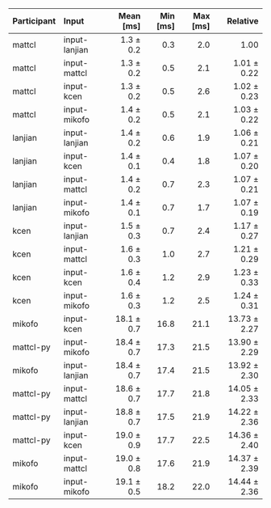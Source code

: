 | Participant | Input | Mean [ms] | Min [ms] | Max [ms] | Relative |
|:---|:---|---:|---:|---:|---:|
| mattcl | input-lanjian | 1.3 ± 0.2 | 0.3 | 2.0 | 1.00 |
| mattcl | input-mattcl | 1.3 ± 0.2 | 0.5 | 2.1 | 1.01 ± 0.22 |
| mattcl | input-kcen | 1.3 ± 0.2 | 0.5 | 2.6 | 1.02 ± 0.23 |
| mattcl | input-mikofo | 1.4 ± 0.2 | 0.5 | 2.1 | 1.03 ± 0.22 |
| lanjian | input-lanjian | 1.4 ± 0.2 | 0.6 | 1.9 | 1.06 ± 0.21 |
| lanjian | input-kcen | 1.4 ± 0.1 | 0.4 | 1.8 | 1.07 ± 0.20 |
| lanjian | input-mattcl | 1.4 ± 0.2 | 0.7 | 2.3 | 1.07 ± 0.21 |
| lanjian | input-mikofo | 1.4 ± 0.1 | 0.7 | 1.7 | 1.07 ± 0.19 |
| kcen | input-lanjian | 1.5 ± 0.3 | 0.7 | 2.4 | 1.17 ± 0.27 |
| kcen | input-mattcl | 1.6 ± 0.3 | 1.0 | 2.7 | 1.21 ± 0.29 |
| kcen | input-kcen | 1.6 ± 0.4 | 1.2 | 2.9 | 1.23 ± 0.33 |
| kcen | input-mikofo | 1.6 ± 0.3 | 1.2 | 2.5 | 1.24 ± 0.31 |
| mikofo | input-kcen | 18.1 ± 0.7 | 16.8 | 21.1 | 13.73 ± 2.27 |
| mattcl-py | input-mikofo | 18.4 ± 0.7 | 17.3 | 21.5 | 13.90 ± 2.29 |
| mikofo | input-lanjian | 18.4 ± 0.7 | 17.4 | 21.5 | 13.92 ± 2.30 |
| mattcl-py | input-mattcl | 18.6 ± 0.7 | 17.7 | 21.8 | 14.05 ± 2.33 |
| mattcl-py | input-lanjian | 18.8 ± 0.7 | 17.5 | 21.9 | 14.22 ± 2.36 |
| mattcl-py | input-kcen | 19.0 ± 0.9 | 17.7 | 22.5 | 14.36 ± 2.40 |
| mikofo | input-mattcl | 19.0 ± 0.8 | 17.6 | 21.9 | 14.37 ± 2.39 |
| mikofo | input-mikofo | 19.1 ± 0.5 | 18.2 | 22.0 | 14.44 ± 2.36 |
